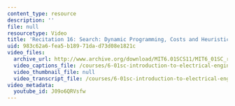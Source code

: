 ```yaml
---
content_type: resource
description: ''
file: null
resourcetype: Video
title: 'Recitation 16: Search: Dynamic Programming, Costs and Heuristics'
uid: 983c62a6-fea5-b189-71da-d73d08e1821c
video_files:
  archive_url: http://www.archive.org/download/MIT6.01SCS11/MIT6_01SC_rec16_300k.mp4
  video_captions_file: /courses/6-01sc-introduction-to-electrical-engineering-and-computer-science-i-spring-2011/b5731c0c45775e36bedc6eff5a77104e_J09o6QRVsfw.vtt
  video_thumbnail_file: null
  video_transcript_file: /courses/6-01sc-introduction-to-electrical-engineering-and-computer-science-i-spring-2011/eccfb313b13053eb1922ebd3562fd28c_J09o6QRVsfw.pdf
video_metadata:
  youtube_id: J09o6QRVsfw
---
```

